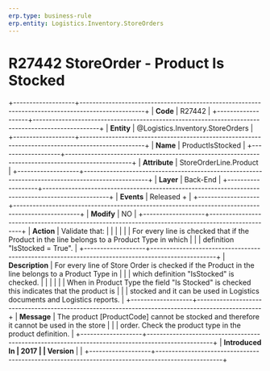 ```yaml
---
erp.type: business-rule
erp.entity: Logistics.Inventory.StoreOrders
---
```


# R27442 StoreOrder - Product Is Stocked
+-------------------+--------------------------------------------------------------------------------------------------+
| **Code**          | R27442                                                                                           |
+-------------------+--------------------------------------------------------------------------------------------------+
| **Entity**        | @Logistics.Inventory.StoreOrders                                                                                       |
+-------------------+--------------------------------------------------------------------------------------------------+
| **Name**          | ProductIsStocked                                                                                 |
+-------------------+--------------------------------------------------------------------------------------------------+
| **Attribute**     | StoreOrderLine.Product                                                                           |
+-------------------+--------------------------------------------------------------------------------------------------+
| **Layer**         | Back-End                                                                                         |
+-------------------+--------------------------------------------------------------------------------------------------+
| **Events**        | Released +                                                                                       |
+-------------------+--------------------------------------------------------------------------------------------------+
| **Modify**        | NO                                                                                               |
+-------------------+--------------------------------------------------------------------------------------------------+
| **Action**        | Validate that:                                                                                   |
|                   |                                                                                                  |
|                   | For every line is checked that if the Product in the line belongs to a Product Type in which     |
|                   | definition \"IsStocked = True\".                                                                 |
+-------------------+--------------------------------------------------------------------------------------------------+
| **Description**   | For every line of Store Order is checked if the Product in the line belongs to a Product Type in |
|                   | which definition \"IsStocked\" is checked.                                                       |
|                   |                                                                                                  |
|                   | When in Product Type the field \"Is Stocked\" is checked this indicates that the product is      |
|                   | stocked and it can be used in Logistics documents and Logistics reports.                         |
+-------------------+--------------------------------------------------------------------------------------------------+
| **Message**       | The product \[ProductCode\] cannot be stocked and therefore it cannot be used in the store       |
|                   | order. Check the product type in the product definition.                                         |
+-------------------+--------------------------------------------------------------------------------------------------+
| **Introduced In   | 2017                                                                                             |
| Version**         |                                                                                                  |
+-------------------+--------------------------------------------------------------------------------------------------+

  

  

  
